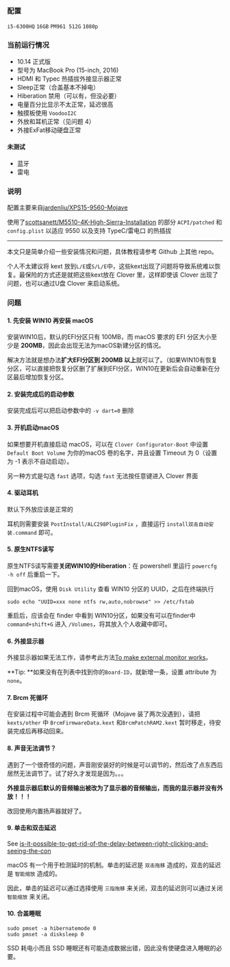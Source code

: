 ### 配置

`i5-6300HQ` `16GB` `PM961 512G` `1080p` 

### 当前运行情况

- 10.14 正式版
- 型号为 MacBook Pro (15-inch, 2016)
- HDMI 和 Typec 热插拔外接显示器正常
- Sleep正常（合盖基本不掉电）
- Hiberation 禁用（可以有，但没必要）
- 电量百分比显示不太正常，延迟很高
- 触摸板使用 `VoodooI2C`
- 外放和耳机正常（见问题 4）
- 外接ExFat移动硬盘正常

#### 未测试

- 蓝牙
- 雷电

### 说明

配置主要来自[jardenliu/XPS15-9560-Mojave](https://github.com/jardenliu/XPS15-9560-Mojave)

使用了[scottsanett/M5510-4K-High-Sierra-Installation](https://github.com/scottsanett/M5510-4K-High-Sierra-Installation) 的部分 `ACPI/patched` 和 `config.plist` 以适应 9550 以及支持 TypeC/雷电口 的热插拔

---

本文只是简单介绍一些安装情况和问题，具体教程请参考 Github 上其他 repo。

个人不太建议将 kext 放到`L/E`或`S/L/E`中，这些kext出现了问题将导致系统难以恢复。最保险的方式还是就把这些kext放在 Clover 里，这样即使该 Clover 出现了问题，也可以通过U盘 Clover 来启动系统。

### 问题

#### 1. 先安装 WIN10 再安装 macOS

安装WIN10后，默认的EFI分区只有 100MB，而 macOS 要求的 EFI 分区大小至少是 **200MB**，因此会出现无法为macOS新建分区的情况。

解决方法就是想办法**扩大EFI分区到 200MB 以上**就可以了。（如果WIN10有恢复分区，可以直接把恢复分区删了扩展到EFI分区，WIN10在更新后会自动重新在分区最后增加恢复分区。

#### 2. 安装完成后的启动参数

安装完成后可以把启动参数中的 `-v dart=0` 删除

#### 3. 开机启动macOS

如果想要开机直接启动 macOS，可以在 `Clover Configurator-Boot` 中设置 `Default Boot Volume` 为你的macOS 卷的名字，并且设置 Timeout 为 0（设置为 -1 表示不自动启动）。

另一种方式是勾选 `fast` 选项，勾选 `fast` 无法按任意键进入 Clover 界面

#### 4. 驱动耳机

默认下外放应该是正常的

耳机则需要安装 `PostInstall/ALC298PluginFix` ，直接运行 `install双击自动安装.command` 即可。

#### 5. 原生NTFS读写

原生NTFS读写需要**关闭WIN10的Hiberation**：在 powershell 里运行 `powercfg -h off` 后重启一下。

回到macOS，使用 `Disk Utility` 查看 WIN10 分区的 UUID，之后在终端执行

```
sudo echo "UUID=xxx none ntfs rw,auto,nobrowse" >> /etc/fstab
```

重启后，应该会在 finder 中看到 WIN10分区，如果没有可以在finder中 `command+shift+G` 进入 `/Volumes`，将其放入个人收藏中即可。

#### 6. 外接显示器

外接显示器如果无法工作，请参考此方法[To make external monitor works](https://github.com/corenel/XPS9550-macOS#tips)。

**Tip: **如果没有在列表中找到你的`Board-ID`，就新增一条，设置 attribute 为 `none`。

#### 7. Brcm 死循环

在安装过程中可能会遇到 Brcm 死循环（Mojave 装了两次没遇到），请把 `kexts/other` 中 `BrcmFirmwareData.kext` 和`BrcmPatchRAM2.kext` 暂时移走，待安装完成后再移动回来。

#### 8. 声音无法调节？

遇到了一个很奇怪的问题，声音刚安装好的时候是可以调节的，然后改了点东西后居然无法调节了。试了好久才发现是因为。。。

**外接显示器后默认的音频输出被改为了显示器的音频输出，而我的显示器并没有外放！！！**

改回使用内置扬声器就好了。

#### 9. 单击和双击延迟

See [is-it-possible-to-get-rid-of-the-delay-between-right-clicking-and-seeing-the-con](https://apple.stackexchange.com/questions/218179/is-it-possible-to-get-rid-of-the-delay-between-right-clicking-and-seeing-the-con)

macOS 有一个用于检测延时的机制。单击的延迟是 `双击拖移` 造成的，双击的延迟是 `智能缩放` 造成的。

因此，单击的延迟可以通过选择使用 `三指拖移` 来关闭，双击的延迟则可以通过关闭 `智能缩放` 来关闭。

#### 10. 合盖睡眠

```
sudo pmset -a hibernatemode 0
sudo pmset -a disksleep 0
```

SSD 耗电小而且 SSD 睡眠还有可能造成数据出错，因此没有使硬盘进入睡眠的必要。